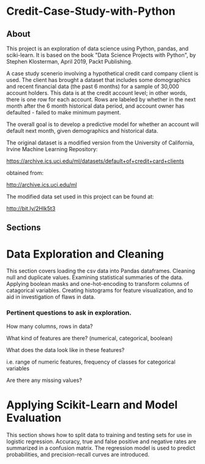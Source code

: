 # Credit-Case-Study-with-Python

## About
This project is an exploration of data science using Python, pandas, and sciki-learn.  It is based on the book "Data Science Projects with Python", by Stephen Klosterman, April 2019, Packt Publishing.  

A case study scenerio involving a hypothetical credit card company client is used.  The client has brought a dataset that includes some domographics and recent financial data (the past 6 months) for a sample of 30,000 account holders. This data is at the credit account level; in other words, there is one row for each account. Rows are labeled by whether in the next month after the 6 month historical data period, and account owner has defaulted - failed to make minimum payment.

The overall goal is to develop a predictive model for whether an account will default next month, given demographics and historical data.

The original dataset is a modified version from the University of California, Irvine Machine Learning Repository: 

https://archive.ics.uci.edu/ml/datasets/default+of+credit+card+clients

obtained from: 

http://archive.ics.uci.edu/ml

The modified data set used in this project can be found at: 

http://bit.ly/2Hlk5t3

## Sections

# Data Exploration and Cleaning

This section covers loading the csv data into Pandas dataframes.  Cleaning null and duplicate values.  Examining statistical summaries of the data.  Applying boolean masks and one-hot-encoding to transform columns of catagorical variables.  Creating histograms for feature visualization, and to aid in investigation of flaws in data.  

### Pertinent questions to ask in exploration.
How many columns, rows in data?

What kind of features are there? (numerical, categorical, boolean)

What does the data look like in these features?

i.e. range of numeric features, frequency of classes for categorical variables

Are there any missing values?



# Applying Scikit-Learn and Model Evaluation
This section shows how to split data to training and testing sets for use in logistic regression.  Accuracy, true and false positive and negative rates are summarized in a confusion matrix.  The regression model is used to predict probabilities, and precision-recall curves are introduced.
